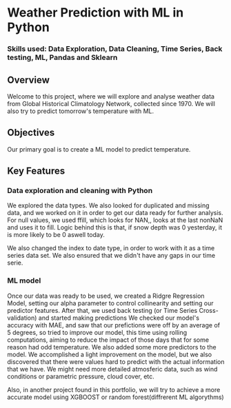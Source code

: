 # Weather Prediction with ML in Python
### Skills used: Data Exploration, Data Cleaning, Time Series, Back testing, ML, Pandas and Sklearn
## Overview
Welcome to this project, where we will explore and analyse weather data from Global Historical Climatology Network, collected since 1970. We will also try to predict tomorrow's temperature with ML.
## Objectives
Our primary goal is to create a ML model to predict temperature.
## Key Features
### Data exploration and cleaning with Python
We explored the data types. We also looked for duplicated and missing data, and we worked on it in order to get our data ready for further analysis. For null values, we used ffill, which looks for NAN,, looks at the last nonNaN and uses it to fill. Logic behind this is that, if snow depth was 0 yesterday, it is more likely to be 0 aswell today.

We also changed the index to date type, in order to work with it as a time series data set. We also ensured that we didn't have any gaps in our time serie.

### ML model
Once our data was ready to be used, we created a Ridgre Regression Model, setting our alpha parameter to control collinearity and setting our predictor features.
After that, we used back testing (or Time Series Cross-validation) and started making predictions
We checked our model's accuracy with MAE, and saw that our prefictions were off by an average of 5 degrees, so tried to improve our model, this time using rolling computations, aiming to reduce the impact of those days that for some reason had odd temperature. We also added some more predictors to the model. We accomplished a light improvement on the model, but we also discovered that there were values hard to predict with the actual information that we have. We might need more detailed atmosferic data, such as wind conditions or parametric pressure, cloud cover, etc.

Also, in another project found in this portfolio, we will try to achieve a more accurate model using XGBOOST or random forest(diffrerent ML algorythms)

